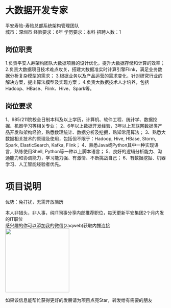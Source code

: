 # 大数据开发专家
平安寿险-寿险总部系统架构管理团队  
城市：深圳市 经验要求：6年 学历要求：本科  招聘人数：1

## 岗位职责
1.负责平安人寿架构团队大数据项目的设计优化，提升大数据存储和计算的效率；
   2.负责大数据项目技术难点攻关，搭建大数据准实时计算引擎Flink，满足业务数据分析复杂模型的需求；
   3.根据业务以及产品运营的需求变化，针对研究行业的解决方案，提出算法模型及实现方案；
   4.负责大数据技术人才培养，包括Hadoop、HBase、Flink、Hive、Spark等。

## 岗位要求
1、985/211院校全日制本科及以上学历，计算机、软件工程、统计学、数据挖掘、机器学习等相关专业；
   2、6年以上数据开发经验，3年以上互联网数据类产品开发和架构经验，熟悉数理统计、数据分析及挖掘，熟知常用算法；
   3、熟悉大数据相关技术的原理及使用，包括但不限于：Hadoop, Hive, HBase, Storm, Spark, ElasticSearch, Kafka, Flink；
   4、熟悉Java或Python其中一种实现语言，熟练使用Shell, Python等一种以上脚本语言；
   5、良好的逻辑分析能力、沟通能力和协调能力，学习能力强、有激情、不断挑战自己；
   6、有数据挖掘、机器学习、人工智能经验者优先。

# 项目说明

优势：免打扰，无需开放简历

本人非猎头，非人事，纯IT同事分享内部推荐职位，每天更新平安集团2个月内发的IT职位  
感兴趣的你可以添加我的微信(zaqweb)获取内推连接  
<img src="https://github.com/zaqweb/PA-IT-JOBS/blob/master/WechatICode.jpeg"  height="200" width="200">

如果该信息能帮忙获得更好的发展请为项目点亮Star，转发给有需要的朋友




